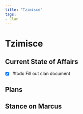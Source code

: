 ```yaml
---
title: "Tzimisce"
tags:
- Clan
---
```


# Tzimisce

## Current State of Affairs
- [x] #todo Fill out clan document

## Plans

## Stance on Marcus